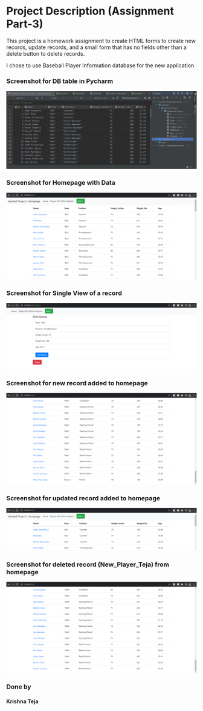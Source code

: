 # Project Description (Assignment Part-3)
This project is a homework assignment to create HTML forms to create new records, update records, and a small form that 
has no fields other than a delete button to delete records.

I chose to use Baseball Player Information database for the new application

### Screenshot for DB table in Pycharm
![DB_Table](screenshots/db_pycharm.PNG)

### Screenshot for Homepage with Data
![postman](screenshots/web_3.PNG)

### Screenshot for Single View of a record
![postman](screenshots/single_view.PNG)

### Screenshot for new record added to homepage
![postman](screenshots/New_Player_Added.PNG)

### Screenshot for updated record added to homepage
![postman](screenshots/Name_updated.PNG)

### Screenshot for deleted record (New_Player_Teja) from homepage
![postman](screenshots/Deleted.PNG)


### Done by
#### Krishna Teja
